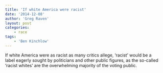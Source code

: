 ```yaml
---
title: 'If white America were racist'
date: '2014-12-08'
author: 'Greg Raven'
layout: post
categories:
    - race
tags:
    - 'Ben Kinchlow'
---
```


If white America were as racist as many critics allege, ‘racist’ would be a label eagerly sought by politicians and other public figures, as the so-called ‘racist whites’ are the overwhelming majority of the voting public.